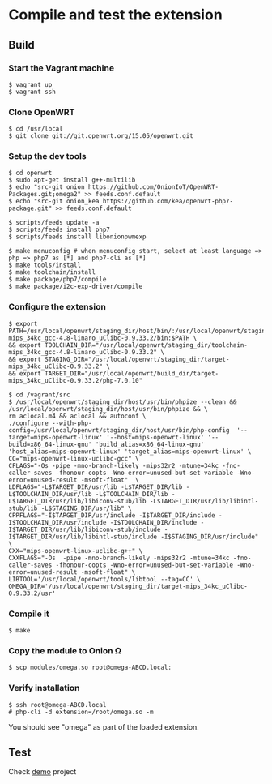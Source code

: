 # Compile and test the extension

## Build

### Start the Vagrant machine

    $ vagrant up
    $ vagrant ssh

### Clone OpenWRT

    $ cd /usr/local
    $ git clone git://git.openwrt.org/15.05/openwrt.git 

### Setup the dev tools

    $ cd openwrt
    $ sudo apt-get install g++-multilib
    $ echo "src-git onion https://github.com/OnionIoT/OpenWRT-Packages.git;omega2" >> feeds.conf.default
    $ echo "src-git onion_kea https://github.com/kea/openwrt-php7-package.git" >> feeds.conf.default
    
    $ scripts/feeds update -a
    $ scripts/feeds install php7
    $ scripts/feeds install libonionpwmexp
    
    $ make menuconfig # when menuconfig start, select at least language => php => php7 as [*] and php7-cli as [*]
    $ make tools/install
    $ make toolchain/install
    $ make package/php7/compile
    $ make package/i2c-exp-driver/compile

### Configure the extension

    $ export PATH=/usr/local/openwrt/staging_dir/host/bin/:/usr/local/openwrt/staging_dir/toolchain-mips_34kc_gcc-4.8-linaro_uClibc-0.9.33.2/bin:$PATH \
    && export TOOLCHAIN_DIR="/usr/local/openwrt/staging_dir/toolchain-mips_34kc_gcc-4.8-linaro_uClibc-0.9.33.2" \
    && export STAGING_DIR="/usr/local/openwrt/staging_dir/target-mips_34kc_uClibc-0.9.33.2" \
    && export TARGET_DIR="/usr/local/openwrt/build_dir/target-mips_34kc_uClibc-0.9.33.2/php-7.0.10"

    $ cd /vagrant/src
    $ /usr/local/openwrt/staging_dir/host/usr/bin/phpize --clean && /usr/local/openwrt/staging_dir/host/usr/bin/phpize && \
    rm aclocal.m4 && aclocal && autoconf \
    ./configure --with-php-config=/usr/local/openwrt/staging_dir/host/usr/bin/php-config  '--target=mips-openwrt-linux' '--host=mips-openwrt-linux' '--build=x86_64-linux-gnu' 'build_alias=x86_64-linux-gnu' 'host_alias=mips-openwrt-linux' 'target_alias=mips-openwrt-linux' \
    CC="mips-openwrt-linux-uclibc-gcc" \
    CFLAGS="-Os -pipe -mno-branch-likely -mips32r2 -mtune=34kc -fno-caller-saves -fhonour-copts -Wno-error=unused-but-set-variable -Wno-error=unused-result -msoft-float"  \
    LDFLAGS="-L$TARGET_DIR/usr/lib -L$TARGET_DIR/lib -L$TOOLCHAIN_DIR/usr/lib -L$TOOLCHAIN_DIR/lib -L$TARGET_DIR/usr/lib/libiconv-stub/lib -L$TARGET_DIR/usr/lib/libintl-stub/lib -L$STAGING_DIR/usr/lib" \
    CPPFLAGS="-I$TARGET_DIR/usr/include -I$TARGET_DIR/include -I$TOOLCHAIN_DIR/usr/include -I$TOOLCHAIN_DIR/include -I$TARGET_DIR/usr/lib/libiconv-stub/include -I$TARGET_DIR/usr/lib/libintl-stub/include -I$STAGING_DIR/usr/include" \
    CXX="mips-openwrt-linux-uclibc-g++" \
    CXXFLAGS="-Os  -pipe -mno-branch-likely -mips32r2 -mtune=34kc -fno-caller-saves -fhonour-copts -Wno-error=unused-but-set-variable -Wno-error=unused-result -msoft-float" \
    LIBTOOL='/usr/local/openwrt/tools/libtool --tag=CC' \
    OMEGA_DIR='/usr/local/openwrt/staging_dir/target-mips_34kc_uClibc-0.9.33.2/usr'

### Compile it

    $ make

### Copy the module to Onion Ω

    $ scp modules/omega.so root@omega-ABCD.local:

### Verify installation

    $ ssh root@omega-ABCD.local
    # php-cli -d extension=/root/omega.so -m

You should see "omega" as part of the loaded extension.

## Test

Check [demo](https://github.com/kea/onion-omega-php-demo) project
